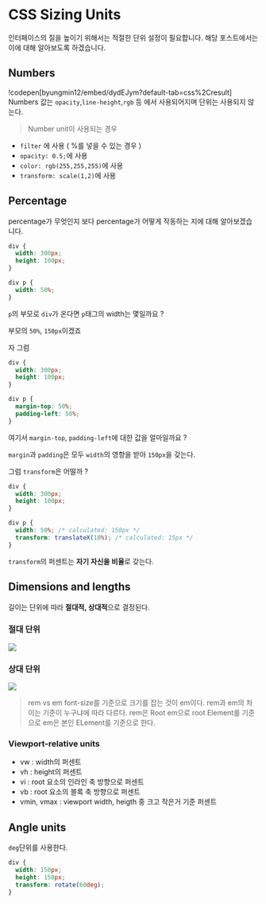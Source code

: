 # CSS Sizing Units

인터페이스의 질을 높이기 위해서는 적절한 단위 설정이 필요합니다. 해당 포스트에서는 이에 대해 알아보도록 하겠습니다.

## Numbers

!codepen[byungmin12/embed/dydEJym?default-tab=css%2Cresult]
Numbers 값는 `opacity`,`line-height`,`rgb` 등 에서 사용되어지며 단위는 사용되지 않는다.

> Number unit이 사용되는 경우

- `filter` 에 사용 ( %를 넣을 수 있는 경우 )
- `opacity: 0.5;`에 사용
- `color: rgb(255,255,255)`에 사용
- `transform: scale(1,2)`에 사용

## Percentage

percentage가 무엇인지 보다 percentage가 어떻게 작동하는 지에 대해 알아보겠습니다.

```css
div {
  width: 300px;
  height: 100px;
}

div p {
  width: 50%;
}
```

`p`의 부모로 `div`가 온다면 `p`태그의 width는 몇일까요 ?

부모의 `50%`, `150px`이겠죠

자 그럼

```css
div {
  width: 300px;
  height: 100px;
}

div p {
  margin-top: 50%;
  padding-left: 50%;
}
```

여기서 `margin-top`, `padding-left`에 대한 값을 얼마일까요 ?

`margin`과 `padding`은 모두 `width`의 영향을 받아 `150px`을 갖는다.

그럼 `transform`은 어떨까 ?

```css
div {
  width: 300px;
  height: 100px;
}

div p {
  width: 50%; /* calculated: 150px */
  transform: translateX(10%); /* calculated: 15px */
}
```

`transform`의 퍼센트는 **자기 자신을 비율**로 갖는다.

## Dimensions and lengths

길이는 단위에 따라 **절대적, 상대적**으로 결정된다.

### 절대 단위

![](https://velog.velcdn.com/images/kbm940526/post/e8f04788-2224-457e-8f6f-c8417b4f83c5/image.png)

### 상대 단위

![](https://velog.velcdn.com/images/kbm940526/post/c6f8669a-f9bc-4cfb-906e-e5bf38da0de8/image.png)

> rem vs em
> font-size를 기준으로 크기를 잡는 것이 em이다.
> rem과 em의 차이는 기준이 누구냐에 따라 다르다.
> rem은 Root em으로 root Element를 기준으로 em은 본인 ELement를 기준으로 한다.

### Viewport-relative units

- vw : width의 퍼센트
- vh : height의 퍼센트
- vi : root 요소의 인라인 축 방향으로 퍼센트
- vb : root 요소의 블록 축 방향으로 퍼센트
- vmin, vmax : viewport width, heigth 중 크고 작은거 기준 퍼센트

## Angle units

`deg`단위를 사용한다.

```css
div {
  width: 150px;
  height: 150px;
  transform: rotate(60deg);
}
```

